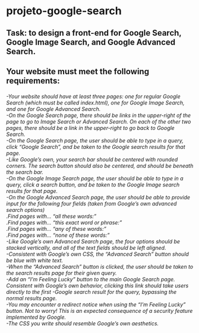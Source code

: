 # projeto-google-search
<h2>Task: to design a front-end for Google Search, Google Image Search, and Google Advanced Search.<h2>

Your website must meet the following requirements:

<h6>
-Your website should have at least three pages: one for regular Google Search (which must be called index.html), one for Google Image Search, and one for Google Advanced Search.<br>
-On the Google Search page, there should be links in the upper-right of the page to go to Image Search or Advanced Search. On each of the other two pages, there should be a link in the upper-right to go back to Google Search.<br>
-On the Google Search page, the user should be able to type in a query, click “Google Search”, and be taken to the Google search results for that page.<br>
-Like Google’s own, your search bar should be centered with rounded corners. The search button should also be centered, and should be beneath the search bar.<br>
-On the Google Image Search page, the user should be able to type in a query, click a search button, and be taken to the Google Image search results for that page.<br>
-On the Google Advanced Search page, the user should be able to provide input for the following four fields (taken from Google’s own advanced search options)<br>
.Find pages with… “all these words:”<br>
.Find pages with… “this exact word or phrase:”<br>
.Find pages with… “any of these words:”<br>
.Find pages with… “none of these words:”<br>
-Like Google’s own Advanced Search page, the four options should be stacked vertically, and all of the text fields should be left aligned.<br>
-Consistent with Google’s own CSS, the “Advanced Search” button should be blue with white text.<br>
-When the “Advanced Search” button is clicked, the user should be taken to the search results page for their given query.<br>
-Add an “I’m Feeling Lucky” button to the main Google Search page. Consistent with Google’s own behavior, clicking this link should take users directly to the first -Google search result for the query, bypassing the normal results page.<br>
-You may encounter a redirect notice when using the “I’m Feeling Lucky” button. Not to worry! This is an expected consequence of a security feature implemented by Google.<br>
-The CSS you write should resemble Google’s own aesthetics.<br>
<h6>
